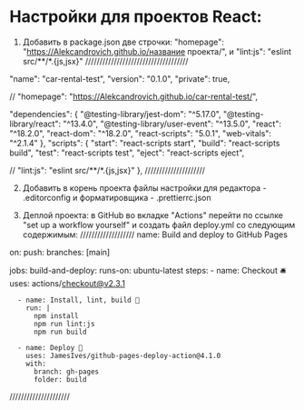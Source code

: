 # Настройки для проектов React:

1. Добавить в package.json две строчки:
    "homepage": "https://Alekcandrovich.github.io/название проекта/",
    и "lint:js": "eslint src/**/*.{js,jsx}"
////////////////////////////////////

  "name": "car-rental-test",
  "version": "0.1.0",
  "private": true,

// "homepage": "https://Alekcandrovich.github.io/car-rental-test/",
  
  "dependencies": {
    "@testing-library/jest-dom": "^5.17.0",
    "@testing-library/react": "^13.4.0",
    "@testing-library/user-event": "^13.5.0",
    "react": "^18.2.0",
    "react-dom": "^18.2.0",
    "react-scripts": "5.0.1",
    "web-vitals": "^2.1.4"
  },
  "scripts": {
    "start": "react-scripts start",
    "build": "react-scripts build",
    "test": "react-scripts test",
    "eject": "react-scripts eject",
    
// "lint:js": "eslint src/**/*.{js,jsx}"
  },
/////////////////////
  
2. Добавить в корень проекта файлы настройки для
   редактора - .editorconfig 
   и форматировщика - .prettierrc.json

3. Деплой проекта:
   в GitHub во вкладке "Actions" перейти по ссылке "set up a workflow yourself"
   и создать файл deploy.yml со следующим содержимым:
///////////////////
     name: Build and deploy to GitHub Pages

on:
  push:
    branches: [main]

jobs:
  build-and-deploy:
    runs-on: ubuntu-latest
    steps:
      - name: Checkout 🛎️
        uses: actions/checkout@v2.3.1

      - name: Install, lint, build 🔧
        run: |
          npm install
          npm run lint:js
          npm run build

      - name: Deploy 🚀
        uses: JamesIves/github-pages-deploy-action@4.1.0
        with:
          branch: gh-pages
          folder: build

/////////////////////
